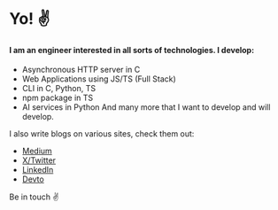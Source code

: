 # Yo! ✌️

#### I am an engineer interested in all sorts of technologies. I develop:
- Asynchronous HTTP server in C
- Web Applications using JS/TS (Full Stack)
- CLI in C, Python, TS
- npm package in TS
- AI services in Python
And many more that I want to develop and will develop.

I also write blogs on various sites, check them out:
- [Medium](https://medium.com/@anshumankh01)
- [X/Twitter](https://twitter.com/@AnshumanKhanna5)
- [LinkedIn](https://www.linkedin.com/in/anshuman-khanna-02553b22a/)
- [Devto](https://dev.to/anshuman_khanna)

Be in touch ✌️
